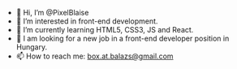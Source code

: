 - 👋 Hi, I’m @PixelBlaise
- 👀 I’m interested in front-end development.
- 🌱 I’m currently learning HTML5, CSS3, JS and React.
- 💞️ I am looking for a new job in a front-end developer position in Hungary.
- 📫 How to reach me: box.at.balazs@gmail.com

<!---
PixelBlaise/PixelBlaise is a ✨ special ✨ repository because its `README.md` (this file) appears on your GitHub profile.
You can click the Preview link to take a look at your changes.
--->
